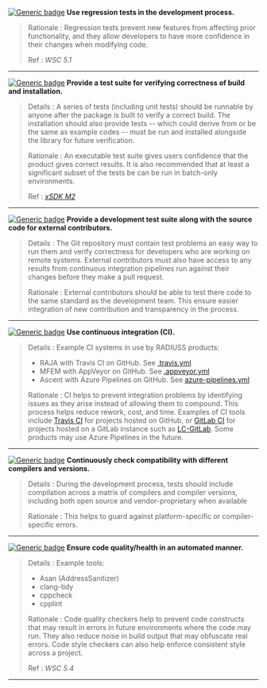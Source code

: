 <a name="mtst1"></a>
[![Generic badge](https://img.shields.io/badge/M.tst-1-red.svg)](#mtst1) **Use regression tests in the development process.**

>Rationale
>: Regression tests prevent new features from affecting prior functionality, and they allow developers to have more confidence in their changes when modifying code.
>
>Ref
>: *WSC 5.1*

---
<a name="mtst2"></a>
[![Generic badge](https://img.shields.io/badge/M.tst-2-red.svg)](#mtst2) **Provide a test suite for verifying correctness of build and installation.**

>Details
>: A series of tests (including unit tests) should be runnable by anyone after the package is built to verify a correct build. The installation should also provide tests -- which could derive from or be the same as example codes -- must be run and installed alongside the library for future verification.
>
>Rationale
>: An executable test suite gives users confidence that the product gives correct results. It is also recommended that at least a significant subset of the tests be can be run in batch-only environments.
>
>Ref
>: [*xSDK M2*](https://github.com/xsdk-project/xsdk-community-policies/blob/master/package_policies/M2.md)

---
<a name="mtst3"></a>
[![Generic badge](https://img.shields.io/badge/M.tst-3-red.svg)](#mtst3) **Provide a development test suite along with the source code for external contributors.**

>Details
>: The Git repository must contain test problems an easy way to run them and verify correctness for developers who are working on remote systems. External contributors must also have access to any results from continuous integration pipelines run against their changes before they make a pull request.
>
>Rationale
>: External contributors should be able to test there code to the same standard as the development team. This ensure easier integration of new contribution and transparency in the process.

---
<a name="mtst4"></a>
[![Generic badge](https://img.shields.io/badge/M.tst-4-red.svg)](#mtst4) **Use continuous integration (CI).**

>Details
>: Example CI systems in use by RADIUSS products:
>
> * RAJA with Travis CI on GitHub. See [.travis.yml](https://lc.llnl.gov/gitlab)
> * MFEM with AppVeyor on GitHub. See [.appveyor.yml](https://github.com/mfem/mfem/blob/master/.appveyor.yml)
> * Ascent with Azure Pipelines on GitHub. See [azure-pipelines.yml](https://github.com/Alpine-DAV/ascent/blob/develop/azure-pipelines.yml)
>
>Rationale
>: CI helps to prevent integration problems by identifying issues as they arise instead of allowing them to compound. This process helps reduce rework, cost, and time. Examples of CI tools include [Travis CI](https://travis-ci.org) for projects hosted on GitHub, or [GitLab CI](https://about.gitlab.com) for projects hosted on a GitLab instance such as [LC-GitLab](https://lc.llnl.gov/gitlab). Some products may use Azure Pipelines in the future.

---
<a name="rtst5"></a>
[![Generic badge](https://img.shields.io/badge/R.tst-5-yellow.svg)](#rtst5) **Continuously check compatibility with different compilers and versions.**

>Details
>: During the development process, tests should include compilation across a matrix of compilers and compiler versions, including both open source and vendor-proprietary when available
>
>Rationale
>: This helps to guard against platform-specific or compiler-specific errors.

---
<a name="rtst6"></a>
[![Generic badge](https://img.shields.io/badge/R.tst-6-yellow.svg)](#rtst6) **Ensure code quality/health in an automated manner.**

>Details
>: Example tools:
>
> * Asan (AddressSanitizer)
> * clang-tidy
> * cppcheck
> * cpplint
>
>Rationale
>: Code quality checkers help to prevent code constructs that may result in errors in future environments where the code may run. They also reduce noise in build output that may obfuscate real errors. Code style checkers can also help enforce consistent style across a project.
>
>Ref
>: *WSC 5.4*

---
